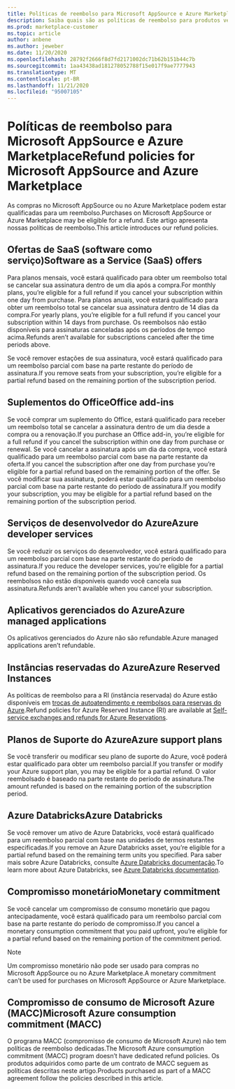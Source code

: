 ```yaml
---
title: Políticas de reembolso para Microsoft AppSource e Azure Marketplace
description: Saiba quais são as políticas de reembolso para produtos vendidos no Microsoft AppSource e no Azure Marketplace
ms.prod: marketplace-customer
ms.topic: article
author: anbene
ms.author: jeweber
ms.date: 11/20/2020
ms.openlocfilehash: 28792f2666f8d7fd2171002dc71b62b151b44c7b
ms.sourcegitcommit: 1aa43438ad181278052788f15e017f9ae7777943
ms.translationtype: MT
ms.contentlocale: pt-BR
ms.lasthandoff: 11/21/2020
ms.locfileid: "95007105"
---
```

# <a name="refund-policies-for-microsoft-appsource-and-azure-marketplace"></a><span data-ttu-id="34cf2-103">Políticas de reembolso para Microsoft AppSource e Azure Marketplace</span><span class="sxs-lookup"><span data-stu-id="34cf2-103">Refund policies for Microsoft AppSource and Azure Marketplace</span></span>

<span data-ttu-id="34cf2-104">As compras no Microsoft AppSource ou no Azure Marketplace podem estar qualificadas para um reembolso.</span><span class="sxs-lookup"><span data-stu-id="34cf2-104">Purchases on Microsoft AppSource or Azure Marketplace may be eligible for a refund.</span></span> <span data-ttu-id="34cf2-105">Este artigo apresenta nossas políticas de reembolso.</span><span class="sxs-lookup"><span data-stu-id="34cf2-105">This article introduces our refund policies.</span></span>

## <a name="software-as-a-service-saas-offers"></a><span data-ttu-id="34cf2-106">Ofertas de SaaS (software como serviço)</span><span class="sxs-lookup"><span data-stu-id="34cf2-106">Software as a Service (SaaS) offers</span></span>

<span data-ttu-id="34cf2-107">Para planos mensais, você estará qualificado para obter um reembolso total se cancelar sua assinatura dentro de um dia após a compra.</span><span class="sxs-lookup"><span data-stu-id="34cf2-107">For monthly plans, you’re eligible for a full refund if you cancel your subscription within one day from purchase.</span></span> <span data-ttu-id="34cf2-108">Para planos anuais, você estará qualificado para obter um reembolso total se cancelar sua assinatura dentro de 14 dias da compra.</span><span class="sxs-lookup"><span data-stu-id="34cf2-108">For yearly plans, you’re eligible for a full refund if you cancel your subscription within 14 days from purchase.</span></span> <span data-ttu-id="34cf2-109">Os reembolsos não estão disponíveis para assinaturas canceladas após os períodos de tempo acima.</span><span class="sxs-lookup"><span data-stu-id="34cf2-109">Refunds aren’t available for subscriptions canceled after the time periods above.</span></span>

<span data-ttu-id="34cf2-110">Se você remover estações de sua assinatura, você estará qualificado para um reembolso parcial com base na parte restante do período de assinatura.</span><span class="sxs-lookup"><span data-stu-id="34cf2-110">If you remove seats from your subscription, you’re eligible for a partial refund based on the remaining portion of the subscription period.</span></span>

## <a name="office-add-ins"></a><span data-ttu-id="34cf2-111">Suplementos do Office</span><span class="sxs-lookup"><span data-stu-id="34cf2-111">Office add-ins</span></span>

<span data-ttu-id="34cf2-112">Se você comprar um suplemento do Office, estará qualificado para receber um reembolso total se cancelar a assinatura dentro de um dia desde a compra ou a renovação.</span><span class="sxs-lookup"><span data-stu-id="34cf2-112">If you purchase an Office add-in, you’re eligible for a full refund if you cancel the subscription within one day from purchase or renewal.</span></span>  <span data-ttu-id="34cf2-113">Se você cancelar a assinatura após um dia da compra, você estará qualificado para um reembolso parcial com base na parte restante da oferta.</span><span class="sxs-lookup"><span data-stu-id="34cf2-113">If you cancel the subscription after one day from purchase you’re eligible for a partial refund based on the remaining portion of the offer.</span></span>  <span data-ttu-id="34cf2-114">Se você modificar sua assinatura, poderá estar qualificado para um reembolso parcial com base na parte restante do período de assinatura.</span><span class="sxs-lookup"><span data-stu-id="34cf2-114">If you modify your subscription, you may be eligible for a partial refund based on the remaining portion of the subscription period.</span></span>

## <a name="azure-developer-services"></a><span data-ttu-id="34cf2-115">Serviços de desenvolvedor do Azure</span><span class="sxs-lookup"><span data-stu-id="34cf2-115">Azure developer services</span></span>

<span data-ttu-id="34cf2-116">Se você reduzir os serviços do desenvolvedor, você estará qualificado para um reembolso parcial com base na parte restante do período de assinatura.</span><span class="sxs-lookup"><span data-stu-id="34cf2-116">If you reduce the developer services, you’re eligible for a partial refund based on the remaining portion of the subscription period.</span></span> <span data-ttu-id="34cf2-117">Os reembolsos não estão disponíveis quando você cancela sua assinatura.</span><span class="sxs-lookup"><span data-stu-id="34cf2-117">Refunds aren’t available when you cancel your subscription.</span></span>

## <a name="azure-managed-applications"></a><span data-ttu-id="34cf2-118">Aplicativos gerenciados do Azure</span><span class="sxs-lookup"><span data-stu-id="34cf2-118">Azure managed applications</span></span>

<span data-ttu-id="34cf2-119">Os aplicativos gerenciados do Azure não são refundable.</span><span class="sxs-lookup"><span data-stu-id="34cf2-119">Azure managed applications aren’t refundable.</span></span>

## <a name="azure-reserved-instances"></a><span data-ttu-id="34cf2-120">Instâncias reservadas do Azure</span><span class="sxs-lookup"><span data-stu-id="34cf2-120">Azure Reserved Instances</span></span>

<span data-ttu-id="34cf2-121">As políticas de reembolso para a RI (instância reservada) do Azure estão disponíveis em [trocas de autoatendimento e reembolsos para reservas do Azure](/azure/cost-management-billing/reservations/exchange-and-refund-azure-reservations).</span><span class="sxs-lookup"><span data-stu-id="34cf2-121">Refund policies for Azure Reserved Instance (RI) are available at [Self-service exchanges and refunds for Azure Reservations](/azure/cost-management-billing/reservations/exchange-and-refund-azure-reservations).</span></span>

## <a name="azure-support-plans"></a><span data-ttu-id="34cf2-122">Planos de Suporte do Azure</span><span class="sxs-lookup"><span data-stu-id="34cf2-122">Azure support plans</span></span>

<span data-ttu-id="34cf2-123">Se você transferir ou modificar seu plano de suporte do Azure, você poderá estar qualificado para obter um reembolso parcial.</span><span class="sxs-lookup"><span data-stu-id="34cf2-123">If you transfer or modify your Azure support plan, you may be eligible for a partial refund.</span></span> <span data-ttu-id="34cf2-124">O valor reembolsado é baseado na parte restante do período de assinatura.</span><span class="sxs-lookup"><span data-stu-id="34cf2-124">The amount refunded is based on the remaining portion of the subscription period.</span></span>

## <a name="azure-databricks"></a><span data-ttu-id="34cf2-125">Azure Databricks</span><span class="sxs-lookup"><span data-stu-id="34cf2-125">Azure Databricks</span></span>

<span data-ttu-id="34cf2-126">Se você remover um ativo de Azure Databricks, você estará qualificado para um reembolso parcial com base nas unidades de termos restantes especificadas.</span><span class="sxs-lookup"><span data-stu-id="34cf2-126">If you remove an Azure Databricks asset, you’re eligible for a partial refund based on the remaining term units you specified.</span></span> <span data-ttu-id="34cf2-127">Para saber mais sobre Azure Databricks, consulte [Azure Databricks documentação](/azure/databricks).</span><span class="sxs-lookup"><span data-stu-id="34cf2-127">To learn more about Azure Databricks, see [Azure Databricks documentation](/azure/databricks).</span></span>

## <a name="monetary-commitment"></a><span data-ttu-id="34cf2-128">Compromisso monetário</span><span class="sxs-lookup"><span data-stu-id="34cf2-128">Monetary commitment</span></span>

<span data-ttu-id="34cf2-129">Se você cancelar um compromisso de consumo monetário que pagou antecipadamente, você estará qualificado para um reembolso parcial com base na parte restante do período de compromisso.</span><span class="sxs-lookup"><span data-stu-id="34cf2-129">If you cancel a monetary consumption commitment that you paid upfront, you’re eligible for a partial refund based on the remaining portion of the commitment period.</span></span>

> [!NOTE]
> <span data-ttu-id="34cf2-130">Um compromisso monetário não pode ser usado para compras no Microsoft AppSource ou no Azure Marketplace.</span><span class="sxs-lookup"><span data-stu-id="34cf2-130">A monetary commitment can’t be used for purchases on Microsoft AppSource or Azure Marketplace.</span></span>

## <a name="microsoft-azure-consumption-commitment-macc"></a><span data-ttu-id="34cf2-131">Compromisso de consumo de Microsoft Azure (MACC)</span><span class="sxs-lookup"><span data-stu-id="34cf2-131">Microsoft Azure consumption commitment (MACC)</span></span>

<span data-ttu-id="34cf2-132">O programa MACC (compromisso de consumo de Microsoft Azure) não tem políticas de reembolso dedicadas.</span><span class="sxs-lookup"><span data-stu-id="34cf2-132">The Microsoft Azure consumption commitment (MACC) program doesn’t have dedicated refund policies.</span></span> <span data-ttu-id="34cf2-133">Os produtos adquiridos como parte de um contrato de MACC seguem as políticas descritas neste artigo.</span><span class="sxs-lookup"><span data-stu-id="34cf2-133">Products purchased as part of a MACC agreement follow the policies described in this article.</span></span>
